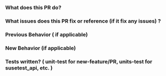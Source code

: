 ### What does this PR do?

### What issues does this PR fix or reference (if it fix any issues) ?

### Previous Behavior ( if applicable)

### New Behavior (if applicable)


### Tests written? ( unit-test for new-feature/PR, units-test for susetest_api, etc. )


 
